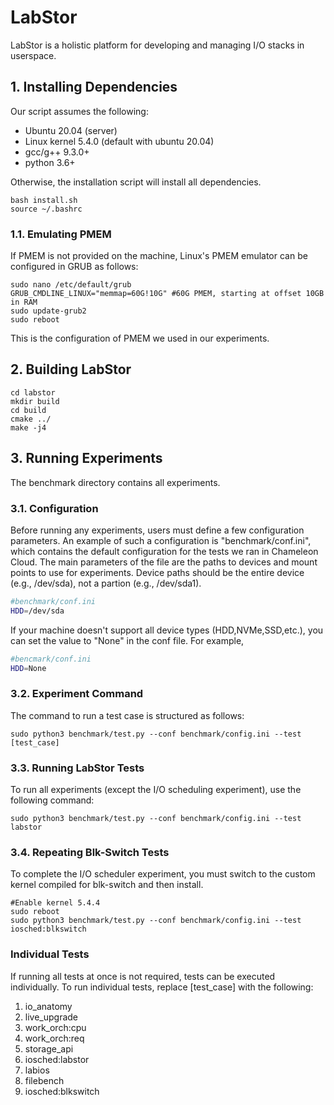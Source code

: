 
# LabStor

LabStor is a holistic platform for developing and managing I/O stacks in userspace.

## 1. Installing Dependencies

Our script assumes the following:
* Ubuntu 20.04 (server)
* Linux kernel 5.4.0 (default with ubuntu 20.04)
* gcc/g++ 9.3.0+
* python 3.6+

Otherwise, the installation script will install all dependencies.
```
bash install.sh
source ~/.bashrc
```

### 1.1. Emulating PMEM

If PMEM is not provided on the machine, Linux's PMEM emulator can be configured in GRUB as follows:
```
sudo nano /etc/default/grub
GRUB_CMDLINE_LINUX="memmap=60G!10G" #60G PMEM, starting at offset 10GB in RAM
sudo update-grub2
sudo reboot
```
This is the configuration of PMEM we used in our experiments.

## 2. Building LabStor

```
cd labstor
mkdir build  
cd build
cmake ../
make -j4  
```

## 3. Running Experiments

The benchmark directory contains all experiments.

### 3.1. Configuration

Before running any experiments, users must define a few configuration parameters.
An example of such a configuration is "benchmark/conf.ini", which contains the default
configuration for the tests we ran in Chameleon Cloud. The main parameters of the file are
the paths to devices and mount points to use for experiments. Device paths should be the entire
device (e.g., /dev/sda), not a partion (e.g., /dev/sda1).

```bash
#benchmark/conf.ini
HDD=/dev/sda
```

If your machine doesn't support all device types (HDD,NVMe,SSD,etc.), you can set the
value to "None" in the conf file. For example,

```bash
#bencmark/conf.ini
HDD=None
```

### 3.2. Experiment Command

The command to run a test case is structured as follows:
```
sudo python3 benchmark/test.py --conf benchmark/config.ini --test [test_case]
```

### 3.3. Running LabStor Tests
To run all experiments (except the I/O scheduling experiment), use the following command:
```
sudo python3 benchmark/test.py --conf benchmark/config.ini --test labstor
```

### 3.4. Repeating Blk-Switch Tests

To complete the I/O scheduler experiment, you must switch to the custom kernel compiled
for blk-switch and then install.
```
#Enable kernel 5.4.4
sudo reboot
sudo python3 benchmark/test.py --conf benchmark/config.ini --test iosched:blkswitch
```

### Individual Tests

If running all tests at once is not required, tests can be executed individually.
To run individual tests, replace [test_case] with the following:
1. io_anatomy
2. live_upgrade
3. work_orch:cpu
4. work_orch:req
5. storage_api
6. iosched:labstor
7. labios
8. filebench
9. iosched:blkswitch
